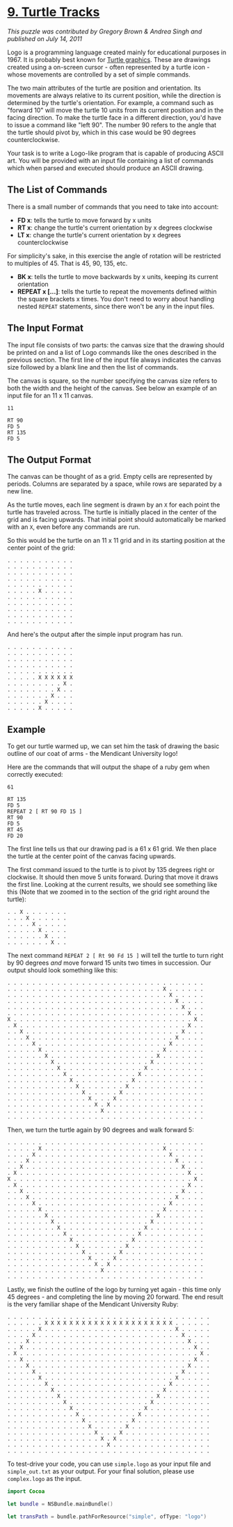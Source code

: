 # [9. Turtle Tracks](http://www.puzzlenode.com/puzzles/9-turtle-tracks)

_This puzzle was contributed by Gregory Brown & Andrea Singh and published on July 14, 2011_

Logo is a programming language created mainly for educational purposes in 1967. It is probably best known for [Turtle graphics](http://en.wikipedia.org/wiki/Turtle_graphics). These are drawings created using a on-screen cursor - often represented by a turtle icon - whose movements are controlled by a set of simple commands. 

The two main attributes of the turtle are position and orientation. Its movements are always relative to its current position, while the direction is determined by the turtle's orientation. For example, a command such as "forward 10" will move the turtle 10 units from its current position and in the facing direction. To make the turtle face in a different direction, you'd have to issue a command like "left 90". The number 90 refers to the angle that the turtle should pivot by, which in this case would be 90 degrees counterclockwise.

Your task is to write a Logo-like program that is capable of producing ASCII art. You will be provided with an input file containing a list of commands which when parsed and executed should produce an ASCII drawing. 

## The List of Commands

There is a small number of commands that you need to take into account:

- **FD x**: tells the turtle to move forward by x units
- **RT x**: change the turtle's current orientation by x degrees clockwise
- **LT x**: change the turtle's current orientation by x degrees counterclockwise
 
For simplicity's sake, in this exercise the angle of rotation will be restricted to multiples of 45. That is 45, 90, 135, etc.

- **BK x**: tells the turtle to move backwards by x units, keeping its current orientation
- **REPEAT x [...]**: tells the turtle to repeat the movements defined within the square brackets x times. You don't need to worry about handling nested `REPEAT` statements, since there won't be any in the input files.

## The Input Format

The input file consists of two parts: the canvas size that the drawing should be printed on and a list of Logo commands like the ones described in the previous section. The first line of the input file always indicates the canvas size followed by a blank line and then the list of commands.

The canvas is square, so the number specifying the canvas size refers to both the width and the height of the canvas. See below an example of an input file for an 11 x 11 canvas.

```
11

RT 90
FD 5
RT 135
FD 5
```

## The Output Format

The canvas can be thought of as a grid. Empty cells are represented by periods. Columns are separated by a space, while rows are separated by a new line.

As the turtle moves, each line segment is drawn by an `X` for each point the turtle has traveled across. The turtle is initially placed in the center of the grid and is facing upwards. That initial point should automatically be marked with an `X`, even before any commands are run.

So this would be the turtle on an 11 x 11 grid and in its starting position at the center point of the grid:

```
. . . . . . . . . . .
. . . . . . . . . . .
. . . . . . . . . . .
. . . . . . . . . . .
. . . . . . . . . . .
. . . . . X . . . . .
. . . . . . . . . . .
. . . . . . . . . . .
. . . . . . . . . . .
. . . . . . . . . . .
. . . . . . . . . . .
```

And here's the output after the simple input program has run.

```
. . . . . . . . . . .
. . . . . . . . . . .
. . . . . . . . . . .
. . . . . . . . . . .
. . . . . . . . . . .
. . . . . X X X X X X
. . . . . . . . . X .
. . . . . . . . X . .
. . . . . . . X . . .
. . . . . . X . . . .
. . . . . X . . . . .
```

## Example

To get our turtle warmed up, we can set him the task of drawing the basic outline of our coat of arms - the Mendicant University logo! 

Here are the commands that will output the shape of a ruby gem when correctly executed:

```
61

RT 135
FD 5
REPEAT 2 [ RT 90 FD 15 ]
RT 90
FD 5
RT 45
FD 20
```

The first line tells us that our drawing pad is a 61 x 61 grid. We then place the turtle at the center point of the canvas facing upwards.

The first command issued to the turtle is to pivot by 135 degrees right or clockwise. It should then move 5 units forward. During that move it draws the first line. Looking at the current results, we should see something like this (Note that we zoomed in to the section of the grid right around the turtle):

```
. . X . . . . . . .
. . . X . . . . . .
. . . . X . . . . .
. . . . . X . . . .
. . . . . . X . . .
. . . . . . . X . .
```

The next command `REPEAT 2 [ Rt 90 Fd 15 ]` will tell the turtle to turn right by 90 degrees _and_ move forward 15 units two times in succession. Our output should look something like this:

```
. . . . . . . . . . . . . . . . . . . . . . . . . . . . . . . .
. . . . . . . . . . . . . . . . . . . . . . . . . X . . . . . . 
. . . . . . . . . . . . . . . . . . . . . . . . . . X . . . . .
. . . . . . . . . . . . . . . . . . . . . . . . . . . X . . . .
. . . . . . . . . . . . . . . . . . . . . . . . . . . . X . . .
. . . . . . . . . . . . . . . . . . . . . . . . . . . . . X . .
X . . . . . . . . . . . . . . . . . . . . . . . . . . . . . X .
. X . . . . . . . . . . . . . . . . . . . . . . . . . . . X . .
. . X . . . . . . . . . . . . . . . . . . . . . . . . . X . . .
. . . X . . . . . . . . . . . . . . . . . . . . . . . X . . . .
. . . . X . . . . . . . . . . . . . . . . . . . . . X . . . . .
. . . . . X . . . . . . . . . . . . . . . . . . . X . . . . . .
. . . . . . X . . . . . . . . . . . . . . . . . X . . . . . . .
. . . . . . . X . . . . . . . . . . . . . . . X . . . . . . . .
. . . . . . . . X . . . . . . . . . . . . . X . . . . . . . . .
. . . . . . . . . X . . . . . . . . . . . X . . . . . . . . . .
. . . . . . . . . . X . . . . . . . . . X . . . . . . . . . . .
. . . . . . . . . . . X . . . . . . . X . . . . . . . . . . . .
. . . . . . . . . . . . X . . . . . X . . . . . . . . . . . . .
. . . . . . . . . . . . . X . . . X . . . . . . . . . . . . . .
. . . . . . . . . . . . . . X . X . . . . . . . . . . . . . . .
. . . . . . . . . . . . . . . X . . . . . . . . . . . . . . . .
. . . . . . . . . . . . . . . . . . . . . . . . . . . . . . . .
```

Then, we turn the turtle again by 90 degrees and walk forward 5:

```
. . . . . . . . . . . . . . . . . . . . . . . . . . . . . . . .
. . . . . X . . . . . . . . . . . . . . . . . . . X . . . . . .
. . . . X . . . . . . . . . . . . . . . . . . . . . X . . . . .
. . . X . . . . . . . . . . . . . . . . . . . . . . . X . . . .
. . X . . . . . . . . . . . . . . . . . . . . . . . . . X . . .
. X . . . . . . . . . . . . . . . . . . . . . . . . . . . X . .
X . . . . . . . . . . . . . . . . . . . . . . . . . . . . . X .
. X . . . . . . . . . . . . . . . . . . . . . . . . . . . X . .
. . X . . . . . . . . . . . . . . . . . . . . . . . . . X . . .
. . . X . . . . . . . . . . . . . . . . . . . . . . . X . . . .
. . . . X . . . . . . . . . . . . . . . . . . . . . X . . . . .
. . . . . X . . . . . . . . . . . . . . . . . . . X . . . . . .
. . . . . . X . . . . . . . . . . . . . . . . . X . . . . . . .
. . . . . . . X . . . . . . . . . . . . . . . X . . . . . . . .
. . . . . . . . X . . . . . . . . . . . . . X . . . . . . . . .
. . . . . . . . . X . . . . . . . . . . . X . . . . . . . . . .
. . . . . . . . . . X . . . . . . . . . X . . . . . . . . . . .
. . . . . . . . . . . X . . . . . . . X . . . . . . . . . . . .
. . . . . . . . . . . . X . . . . . X . . . . . . . . . . . . .
. . . . . . . . . . . . . X . . . X . . . . . . . . . . . . . .
. . . . . . . . . . . . . . X . X . . . . . . . . . . . . . . .
. . . . . . . . . . . . . . . X . . . . . . . . . . . . . . . .
. . . . . . . . . . . . . . . . . . . . . . . . . . . . . . . .
```

Lastly, we finish the outline of the logo by turning yet again - this time only 45 degrees - and completing the line by moving 20 forward. The end result is the very familiar shape of the Mendicant University Ruby:

```
. . . . . . . . . . . . . . . . . . . . . . . . . . . . . . . . . 
. . . . . . X X X X X X X X X X X X X X X X X X X X X . . . . . . 
. . . . . X . . . . . . . . . . . . . . . . . . . . . X . . . . . 
. . . . X . . . . . . . . . . . . . . . . . . . . . . . X . . . . 
. . . X . . . . . . . . . . . . . . . . . . . . . . . . . X . . . 
. . X . . . . . . . . . . . . . . . . . . . . . . . . . . . X . . 
. X . . . . . . . . . . . . . . . . . . . . . . . . . . . . . X . 
. . X . . . . . . . . . . . . . . . . . . . . . . . . . . . X . . 
. . . X . . . . . . . . . . . . . . . . . . . . . . . . . X . . . 
. . . . X . . . . . . . . . . . . . . . . . . . . . . . X . . . . 
. . . . . X . . . . . . . . . . . . . . . . . . . . . X . . . . . 
. . . . . . X . . . . . . . . . . . . . . . . . . . X . . . . . . 
. . . . . . . X . . . . . . . . . . . . . . . . . X . . . . . . . 
. . . . . . . . X . . . . . . . . . . . . . . . X . . . . . . . . 
. . . . . . . . . X . . . . . . . . . . . . . X . . . . . . . . . 
. . . . . . . . . . X . . . . . . . . . . . X . . . . . . . . . . 
. . . . . . . . . . . X . . . . . . . . . X . . . . . . . . . . . 
. . . . . . . . . . . . X . . . . . . . X . . . . . . . . . . . . 
. . . . . . . . . . . . . X . . . . . X . . . . . . . . . . . . . 
. . . . . . . . . . . . . . X . . . X . . . . . . . . . . . . . . 
. . . . . . . . . . . . . . . X . X . . . . . . . . . . . . . . . 
. . . . . . . . . . . . . . . . X . . . . . . . . . . . . . . . . 
. . . . . . . . . . . . . . . . . . . . . . . . . . . . . . . . . 
```

To test-drive your code, you can use `simple.logo` as your input file and `simple_out.txt` as your output. For your final solution, please use `complex.logo` as the input.

```swift
import Cocoa

let bundle = NSBundle.mainBundle()

let transPath = bundle.pathForResource("simple", ofType: "logo")

```
